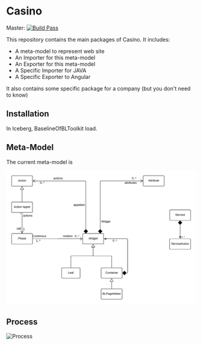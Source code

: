 # Casino

Master: [![Build Pass](https://travis-ci.org/badetitou/Casino.svg?branch=master)](https://travis-ci.org/badetitou/Casino)


This repository contains the main packages of Casino.
It includes:

- A meta-model to represent web site
- An Importer for this meta-model
- An Exporter for this meta-model
- A Specific Importer for JAVA
- A Specific Exporter to Angular

It also contains some specific package for a company (but you don't need to know)

## Installation

In Iceberg, BaselineOfBLToolkit load.

## Meta-Model

The current meta-model is

![Meta Model V4](./doc/images/ModelV4.png)

## Process

![Process](http://www.plantuml.com/plantuml/png/1S713SCm20NGLTe5pBtNJa8mQf1iiE2Zhf_ttkQoUchdUjt0gGzHyd_y37TVNPeI3dKCYKqNJuKXchvSva6R2veqG-XaY5QDqtiz)
